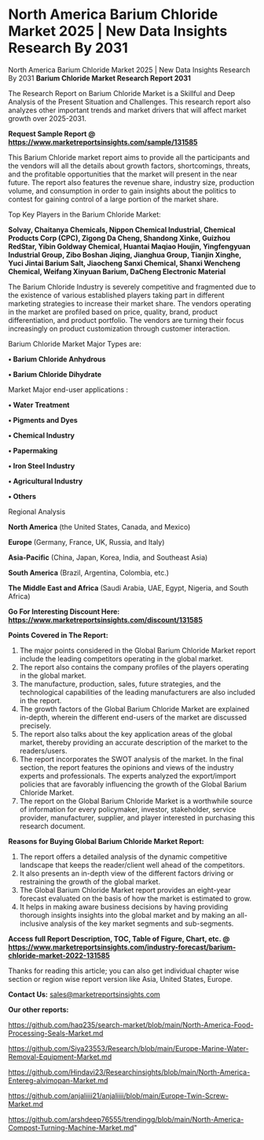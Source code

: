 # North America Barium Chloride Market 2025 | New Data Insights Research By 2031
North America Barium Chloride Market 2025 | New Data Insights Research By 2031
<strong>Barium Chloride Market Research Report 2031</strong>

The Research Report on Barium Chloride Market is a Skillful and Deep Analysis of the Present Situation and Challenges. This research report also analyzes other important trends and market drivers that will affect market growth over 2025-2031.

<strong>Request Sample Report @ <a href=https://www.marketreportsinsights.com/sample/131585>https://www.marketreportsinsights.com/sample/131585</a></strong>

This Barium Chloride market report aims to provide all the participants and the vendors will all the details about growth factors, shortcomings, threats, and the profitable opportunities that the market will present in the near future. The report also features the revenue share, industry size, production volume, and consumption in order to gain insights about the politics to contest for gaining control of a large portion of the market share.

Top Key Players in the Barium Chloride Market:

<strong>Solvay, Chaitanya Chemicals, Nippon Chemical Industrial, Chemical Products Corp (CPC), Zigong Da Cheng, Shandong Xinke, Guizhou RedStar, Yibin Goldway Chemical, Huantai Maqiao Houjin, Yingfengyuan Industrial Group, Zibo Boshan Jiqing, Jianghua Group, Tianjin Xinghe, Yuci Jintai Barium Salt, Jiaocheng Sanxi Chemical, Shanxi Wencheng Chemical, Weifang Xinyuan Barium, DaCheng Electronic Material</strong>

The Barium Chloride Industry is severely competitive and fragmented due to the existence of various established players taking part in different marketing strategies to increase their market share. The vendors operating in the market are profiled based on price, quality, brand, product differentiation, and product portfolio. The vendors are turning their focus increasingly on product customization through customer interaction.

Barium Chloride Market Major Types are:

<strong>• Barium Chloride Anhydrous

• Barium Chloride Dihydrate</strong>

Market Major end-user applications :

<strong>• Water Treatment

• Pigments and Dyes

• Chemical Industry

• Papermaking

• Iron Steel Industry

• Agricultural Industry

• Others</strong>

Regional Analysis

</u><strong><b>North America</b></strong> (the United States, Canada, and Mexico)

<strong><b>Europe </b></strong>(Germany, France, UK, Russia, and Italy)

<strong><b>Asia-Pacific</b></strong> (China, Japan, Korea, India, and Southeast Asia)

<strong><b>South America</b></strong> (Brazil, Argentina, Colombia, etc.)

<strong><b>The Middle East and Africa</b></strong> (Saudi Arabia, UAE, Egypt, Nigeria, and South Africa)

<strong>Go For Interesting Discount Here: <a href=https://www.marketreportsinsights.com/discount/131585>https://www.marketreportsinsights.com/discount/131585</a></strong>

<strong>Points Covered in The Report:</strong>
<ol>
  <li>The major points considered in the Global Barium Chloride Market report include the leading competitors operating in the global market.</li>
  <li>The report also contains the company profiles of the players operating in the global market.</li>
  <li>The manufacture, production, sales, future strategies, and the technological capabilities of the leading manufacturers are also included in the report.</li>
  <li>The growth factors of the Global Barium Chloride Market are explained in-depth, wherein the different end-users of the market are discussed precisely.</li>
  <li>The report also talks about the key application areas of the global market, thereby providing an accurate description of the market to the readers/users.</li>
  <li>The report incorporates the SWOT analysis of the market. In the final section, the report features the opinions and views of the industry experts and professionals. The experts analyzed the export/import policies that are favorably influencing the growth of the Global Barium Chloride Market.</li>
  <li>The report on the Global Barium Chloride Market is a worthwhile source of information for every policymaker, investor, stakeholder, service provider, manufacturer, supplier, and player interested in purchasing this research document.</li>
</ol>
<strong>Reasons for Buying Global Barium Chloride Market Report:</strong>

<ol>
  <li>The report offers a detailed analysis of the dynamic competitive landscape that keeps the reader/client well ahead of the competitors.</li>
  <li>It also presents an in-depth view of the different factors driving or restraining the growth of the global market.</li>
  <li>The Global Barium Chloride Market report provides an eight-year forecast evaluated on the basis of how the market is estimated to grow.</li>
  <li>It helps in making aware business decisions by having providing thorough insights insights into the global market and by making an all-inclusive analysis of the key market segments and sub-segments.</li>
</ol>
<strong>Access full Report Description, TOC, Table of Figure, Chart, etc. @ <a href=https://www.marketreportsinsights.com/industry-forecast/barium-chloride-market-2022-131585>https://www.marketreportsinsights.com/industry-forecast/barium-chloride-market-2022-131585</a></strong>


Thanks for reading this article; you can also get individual chapter wise section or region wise report version like Asia, United States, Europe.

<strong>Contact Us:</strong>
sales@marketreportsinsights.com

<strong>Our other reports:</strong>

<a href=https://github.com/haq235/search-market/blob/main/North-America-Food-Processing-Seals-Market.md>https://github.com/haq235/search-market/blob/main/North-America-Food-Processing-Seals-Market.md</a>

<a href=https://github.com/Siya23553/Research/blob/main/Europe-Marine-Water-Removal-Equipment-Market.md>https://github.com/Siya23553/Research/blob/main/Europe-Marine-Water-Removal-Equipment-Market.md</a>

<a href=https://github.com/Hindavi23/Researchinsights/blob/main/North-America-Entereg-alvimopan-Market.md>https://github.com/Hindavi23/Researchinsights/blob/main/North-America-Entereg-alvimopan-Market.md</a>

<a href=https://github.com/anjaliiii21/anjaliiii/blob/main/Europe-Twin-Screw-Market.md>https://github.com/anjaliiii21/anjaliiii/blob/main/Europe-Twin-Screw-Market.md</a>

<a href=https://github.com/arshdeep76555/trendingg/blob/main/North-America-Compost-Turning-Machine-Market.md>https://github.com/arshdeep76555/trendingg/blob/main/North-America-Compost-Turning-Machine-Market.md</a>"
